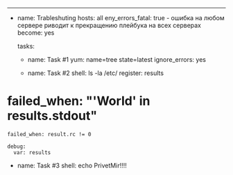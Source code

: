 ---
- name: Trableshuting
  hosts: all
  eny_errors_fatal: true                       - ошибка на любом сервере риводит к прекращению плейбука на всех серверах
  become: yes

  tasks:
  - name: Task #1
    yum: name=tree state=latest
    ignore_errors: yes

  - name: Task #2
    shell: ls -la /etc/
    register: results
#    failed_when: "'World' in results.stdout"
    failed_when: result.rc != 0

    debug:
      var: results

  - name: Task #3
    shell: echo PrivetMir!!!!
